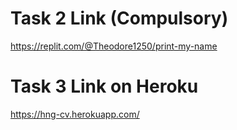 # Task 2 Link (Compulsory)
https://replit.com/@Theodore1250/print-my-name

# Task 3 Link on Heroku
https://hng-cv.herokuapp.com/
